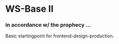 # WS-Base II
### in accordance w/ the prophecy ...
Basic startingpoint for frontend-design-production.
